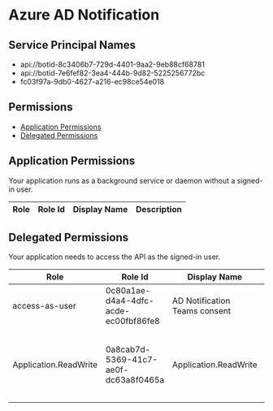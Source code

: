 # Azure AD Notification
## Service Principal Names
- api://botid-8c3406b7-729d-4401-9aa2-9eb88cf68781
- api://botid-7e6fef82-3ea4-444b-9d82-5225256772bc
- fc03f97a-9db0-4627-a216-ec98ce54e018

 ## Permissions
- [Application Permissions](#application-permissions)
- [Delegated Permissions](#delegated-permissions)

## Application Permissions
Your application runs as a background service or daemon without a signed-in user.

| Role | Role Id | Display Name | Description |
|---|---|---|---|

## Delegated Permissions
Your application needs to access the API as the signed-in user. 

| Role | Role Id | Display Name | Description |
|---|---|---|---|
| access-as-user | 0c80a1ae-d4a4-4dfc-acde-ec00fbf86fe8 | AD Notification Teams consent | AD Notification Teams consent |
| Application.ReadWrite | 0a8cab7d-5369-41c7-ae0f-dc63a8f0465a | Application.ReadWrite | Allows a user to manage an application's notifications and templates.. |

